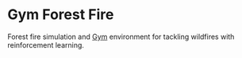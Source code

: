 # Gym Forest Fire
Forest fire simulation and [Gym](https://github.com/openai/gym) environment
for tackling wildfires with reinforcement learning. 
